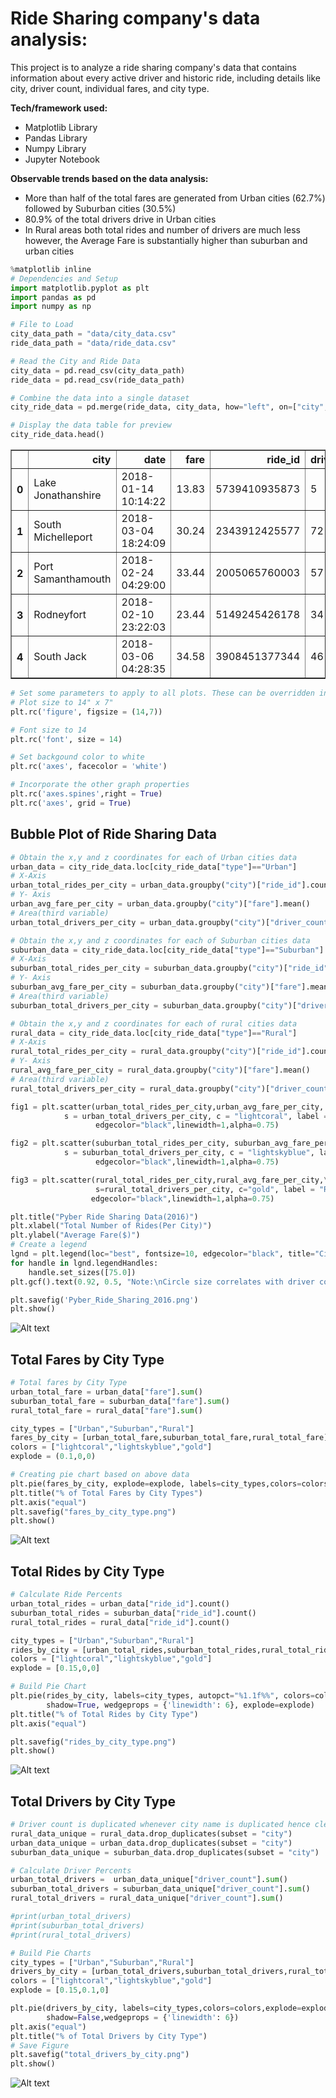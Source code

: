 
# Ride Sharing company's data analysis:
This project is to analyze a ride sharing company's data that contains information about every active driver and historic ride, including details like city, driver count, individual fares, and city type.

**Tech/framework used:**
* Matplotlib Library
* Pandas Library
* Numpy Library
* Jupyter Notebook

**Observable trends based on the data analysis:**
* More than half of the total fares are generated from Urban cities (62.7%) followed by Suburban cities (30.5%)
* 80.9% of the total drivers drive in Urban cities
* In Rural areas both total rides and number of drivers are much less however, the Average Fare is substantially higher than suburban and urban cities



```python
%matplotlib inline
# Dependencies and Setup
import matplotlib.pyplot as plt
import pandas as pd
import numpy as np

# File to Load
city_data_path = "data/city_data.csv"
ride_data_path = "data/ride_data.csv"

# Read the City and Ride Data
city_data = pd.read_csv(city_data_path)
ride_data = pd.read_csv(ride_data_path)
```


```python
# Combine the data into a single dataset
city_ride_data = pd.merge(ride_data, city_data, how="left", on=["city","city"])
```


```python
# Display the data table for preview
city_ride_data.head()
```




<div>
<style scoped>
    .dataframe tbody tr th:only-of-type {
        vertical-align: middle;
    }

    .dataframe tbody tr th {
        vertical-align: top;
    }

    .dataframe thead th {
        text-align: right;
    }
</style>
<table border="1" class="dataframe">
  <thead>
    <tr style="text-align: right;">
      <th></th>
      <th>city</th>
      <th>date</th>
      <th>fare</th>
      <th>ride_id</th>
      <th>driver_count</th>
      <th>type</th>
    </tr>
  </thead>
  <tbody>
    <tr>
      <th>0</th>
      <td>Lake Jonathanshire</td>
      <td>2018-01-14 10:14:22</td>
      <td>13.83</td>
      <td>5739410935873</td>
      <td>5</td>
      <td>Urban</td>
    </tr>
    <tr>
      <th>1</th>
      <td>South Michelleport</td>
      <td>2018-03-04 18:24:09</td>
      <td>30.24</td>
      <td>2343912425577</td>
      <td>72</td>
      <td>Urban</td>
    </tr>
    <tr>
      <th>2</th>
      <td>Port Samanthamouth</td>
      <td>2018-02-24 04:29:00</td>
      <td>33.44</td>
      <td>2005065760003</td>
      <td>57</td>
      <td>Urban</td>
    </tr>
    <tr>
      <th>3</th>
      <td>Rodneyfort</td>
      <td>2018-02-10 23:22:03</td>
      <td>23.44</td>
      <td>5149245426178</td>
      <td>34</td>
      <td>Urban</td>
    </tr>
    <tr>
      <th>4</th>
      <td>South Jack</td>
      <td>2018-03-06 04:28:35</td>
      <td>34.58</td>
      <td>3908451377344</td>
      <td>46</td>
      <td>Urban</td>
    </tr>
  </tbody>
</table>
</div>




```python
# Set some parameters to apply to all plots. These can be overridden in each plot if desired
# Plot size to 14" x 7"
plt.rc('figure', figsize = (14,7))

# Font size to 14
plt.rc('font', size = 14)

# Set backgound color to white
plt.rc('axes', facecolor = 'white')

# Incorporate the other graph properties
plt.rc('axes.spines',right = True)
plt.rc('axes', grid = True)
```

## Bubble Plot of Ride Sharing Data


```python
# Obtain the x,y and z coordinates for each of Urban cities data
urban_data = city_ride_data.loc[city_ride_data["type"]=="Urban"]
# X-Axis
urban_total_rides_per_city = urban_data.groupby("city")["ride_id"].count()
# Y- Axis
urban_avg_fare_per_city = urban_data.groupby("city")["fare"].mean()
# Area(third variable)
urban_total_drivers_per_city = urban_data.groupby("city")["driver_count"].sum()
```


```python
# Obtain the x,y and z coordinates for each of Suburban cities data
suburban_data = city_ride_data.loc[city_ride_data["type"]=="Suburban"]
# X-Axis
suburban_total_rides_per_city = suburban_data.groupby("city")["ride_id"].count()
# Y- Axis
suburban_avg_fare_per_city = suburban_data.groupby("city")["fare"].mean()
# Area(third variable)
suburban_total_drivers_per_city = suburban_data.groupby("city")["driver_count"].sum()
```


```python
# Obtain the x,y and z coordinates for each of rural cities data
rural_data = city_ride_data.loc[city_ride_data["type"]=="Rural"]
# X-Axis
rural_total_rides_per_city = rural_data.groupby("city")["ride_id"].count()
# Y- Axis
rural_avg_fare_per_city = rural_data.groupby("city")["fare"].mean()
# Area(third variable)
rural_total_drivers_per_city = rural_data.groupby("city")["driver_count"].sum()
```


```python
fig1 = plt.scatter(urban_total_rides_per_city,urban_avg_fare_per_city, \
            s = urban_total_drivers_per_city, c = "lightcoral", label = "Urban", \
                   edgecolor="black",linewidth=1,alpha=0.75)

fig2 = plt.scatter(suburban_total_rides_per_city, suburban_avg_fare_per_city, \
            s = suburban_total_drivers_per_city, c = "lightskyblue", label = "Suburban", \
                   edgecolor="black",linewidth=1,alpha=0.75)

fig3 = plt.scatter(rural_total_rides_per_city,rural_avg_fare_per_city,\
                   s=rural_total_drivers_per_city, c="gold", label = "Rural",\
                  edgecolor="black",linewidth=1,alpha=0.75)

plt.title("Pyber Ride Sharing Data(2016)")
plt.xlabel("Total Number of Rides(Per City)")
plt.ylabel("Average Fare($)")
# Create a legend
lgnd = plt.legend(loc="best", fontsize=10, edgecolor="black", title="City Types")
for handle in lgnd.legendHandles:
    handle.set_sizes([75.0])
plt.gcf().text(0.92, 0.5, "Note:\nCircle size correlates with driver count per city.", fontsize=14)

plt.savefig('Pyber_Ride_Sharing_2016.png')
plt.show()
```

![Alt text](Pyber_Ride_Sharing_2016.png?raw=true "Optional Title")


## Total Fares by City Type


```python
# Total fares by City Type
urban_total_fare = urban_data["fare"].sum()
suburban_total_fare = suburban_data["fare"].sum()
rural_total_fare = rural_data["fare"].sum()
```


```python
city_types = ["Urban","Suburban","Rural"]
fares_by_city = [urban_total_fare,suburban_total_fare,rural_total_fare]
colors = ["lightcoral","lightskyblue","gold"]
explode = (0.1,0,0)
```


```python
# Creating pie chart based on above data
plt.pie(fares_by_city, explode=explode, labels=city_types,colors=colors,autopct="%1.1f%%",shadow=False,startangle=75)
plt.title("% of Total Fares by City Types")
plt.axis("equal")
plt.savefig("fares_by_city_type.png")
plt.show()
```


![Alt text](fares_by_city_type.png?raw=true "Optional Title")


## Total Rides by City Type


```python
# Calculate Ride Percents
urban_total_rides = urban_data["ride_id"].count()
suburban_total_rides = suburban_data["ride_id"].count()
rural_total_rides = rural_data["ride_id"].count()
```


```python
city_types = ["Urban","Suburban","Rural"]
rides_by_city = [urban_total_rides,suburban_total_rides,rural_total_rides]
colors = ["lightcoral","lightskyblue","gold"]
explode = [0.15,0,0]
```


```python
# Build Pie Chart
plt.pie(rides_by_city, labels=city_types, autopct="%1.1f%%", colors=colors, \
        shadow=True, wedgeprops = {'linewidth': 6}, explode=explode)
plt.title("% of Total Rides by City Type")
plt.axis("equal")

plt.savefig("rides_by_city_type.png")
plt.show()
```


![Alt text](rides_by_city_type.png?raw=true "Optional Title")


## Total Drivers by City Type


```python
# Driver count is duplicated whenever city name is duplicated hence cleaning the data for getting the appropriate driver count
rural_data_unique = rural_data.drop_duplicates(subset = "city")
urban_data_unique = urban_data.drop_duplicates(subset = "city")
suburban_data_unique = suburban_data.drop_duplicates(subset = "city")
```


```python
# Calculate Driver Percents
urban_total_drivers =  urban_data_unique["driver_count"].sum()
suburban_total_drivers = suburban_data_unique["driver_count"].sum()
rural_total_drivers = rural_data_unique["driver_count"].sum()
```


```python
#print(urban_total_drivers)
#print(suburban_total_drivers)
#print(rural_total_drivers)
```


```python
# Build Pie Charts
city_types = ["Urban","Suburban","Rural"]
drivers_by_city = [urban_total_drivers,suburban_total_drivers,rural_total_drivers]
colors = ["lightcoral","lightskyblue","gold"]
explode = [0.15,0.1,0]

plt.pie(drivers_by_city, labels=city_types,colors=colors,explode=explode,autopct="%1.1f%%", \
        shadow=False,wedgeprops = {'linewidth': 6})
plt.axis("equal")
plt.title("% of Total Drivers by City Type")
# Save Figure
plt.savefig("total_drivers_by_city.png")
plt.show()
```


![Alt text](total_drivers_by_city.png?raw=true "Optional Title")

